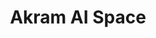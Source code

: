---
title: Akram AI Space
emoji: 🚀
colorFrom: blue
colorTo: indigo
sdk: gradio
sdk_version: "4.29.0"
app_file: app.py
pinned: false
---